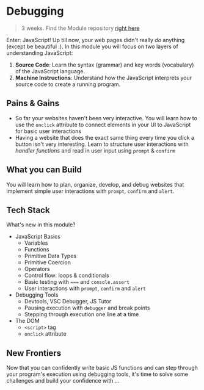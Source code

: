 # Debugging

> 3 weeks. Find the Module repository [right here](https://github.com/HackYourFutureBelgium/debugging/)

Enter: JavaScript!  Up till now, your web pages didn't really _do_ anything (except be beautiful :). In this module you will focus on two layers of understanding JavaScript:

1. **Source Code**: Learn the syntax (grammar) and key words (vocabulary) of the JavaScript language.
1. **Machine Instructions**: Understand how the JavaScript interprets your source code to create a running program.

## Pains & Gains

* So far your websites haven't been very interactive.  You will learn how to use the `onclick` attribute to connect elements in your UI to JavaScript for basic user interactions
* Having a website that does the exact same thing every time you click a button isn't very interesting.  Learn to structure user interactions with _handler functions_ and read in user input using `prompt` & `confirm`

## What you can Build

You will learn how to plan, organize, develop, and debug websites that implement simple user interactions with `prompt`, `confirm` and `alert`.

## Tech Stack

What's new in this module?

* JavaScript Basics
  * Variables
  * Functions
  * Primitive Data Types
  * Primitive Coercion
  * Operators
  * Control flow: loops & conditionals
  * Basic testing with `===` and `console.assert`
  * User interactions with `prompt`, `confirm` and `alert`
* Debugging Tools
  * Devtools, VSC Debugger, JS Tutor
  * Pausing execution with `debugger` and break points
  * Stepping through execution one line at a time
* The DOM
  * `<script>` tag
  * `onclick` attribute

## New Frontiers

Now that you can confidently write basic JS functions and can step through your program's execution using debugging tools, it's time to solve some challenges and build your confidence with ...

